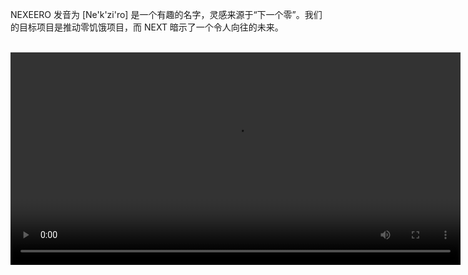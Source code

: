 NEXEERO 发音为 [Ne'k'zi'ro] 是一个有趣的名字，灵感来源于“下一个零”。我们的目标项目是推动零饥饿项目，而 NEXT 暗示了一个令人向往的未来。

<br>

 <video style="float:center;" width="720" height="340" autoplay="autoplay">
  <source src="VIDEOS/vision.mp4">
  <source src="movie.ogg" type="video/ogg">
Your browser does not support the video tag.
</video> 
